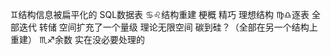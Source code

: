 ♊︎结构信息被扁平化的 SQL数据表
♋︎♌︎结构重建 梗概 精巧 理想结构
♍︎♎︎逐表 全部迭代 转储 空间扩充了一个量级 理论无限空间
碳到硅？（全部在另一个结构上重建）
♏︎♐︎余数 实在没必要处理的
